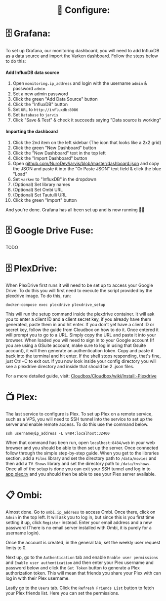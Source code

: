 <div align="center">
    <h1>🔨 Configure:</h1>
</div>

# 🗄 Grafana:
To set up Grafana, our monitoring dashboard, you will need to add InfluxDB as a data source and import the Varken dashboard. Follow the steps below to do this: 

#### Add InfluxDB data source
1) Open `monitoring.ip_address` and login with the username `admin` & password `admin`
2) Set a new admin password
3) Click the green "Add Data Source" button
4) Click the "InfluxDB" button
5) Set `URL` to `http://influxdb:8086`
6) Set `Database` to `jarvis`
7) Click "Save & Test" & check it succeeds saying "Data source is working"

#### Importing the dashboard
1) Click the 2nd item on the left sidebar (The icon that looks like a 2x2 grid)
2) Click the green "New Dashboard" button
3) Click the "New Dashboard" text in the top left
4) Click the "Import Dashboard" button
5) Open [github.com/NuroDev/jarvis/blob/master/dashboard.json](https://github.com/NuroDev/jarvis/blob/master/dashboard.json) and copy the JSON and paste it into the "Or Paste JSON" text field & click the blue "Load"
6) Set `varken` to "InfluxDB" in the dropdown
7) (Optional) Set library names
8) (Optional) Set Ombi URL
9) (Optional) Set Tautulli URL
10) Click the green "Import" button

And you're done. Grafana has all been set up and is now running 👍🏻

# 🗄️ Google Drive Fuse:
TODO

# 🗄️ PlexDrive:
When PlexDrive first runs it will need to be set up to access your Google Drive. To do this you will first need to execute the script provided by the plexdrive image. To do this, run:
```
docker-compose exec plexdrive plexdrive_setup
```
This will run the setup command inside the plexdrive container. It will ask you to enter a client ID and a client secret key, if you already have them generated, paste them in and hit enter. If you don't yet have a client ID or secret key, follow the guide from Cloudbox on how to do it.
Once entered it will prompt you to go to a URL. Simply copy the URL and paste it into your browser. When loaded you will need to sign in to your Google account (If you are using a GSuite account, make sure to log in using that Gsuite account), it will then generate an authentication token. Copy and paste it back into the terminal and hit enter. If the shell stops responding, that's fine, just Ctrl+C to exit out. If you now look inside your config directory you will see a plexdrive directory and inside that should be 2 .json files.

For a more detailed guide, visit: [Cloudbox/Cloudbox/wiki/Install:-Plexdrive](https://github.com/Cloudbox/Cloudbox/wiki/Install:-Plexdrive)

# 📺 Plex:
The last service to configure is Plex. To set up Plex on a remote service, such as a VPS, you will need to SSH tunnel into the service to set up the server and enable remote access. To do this use the command below.

```
ssh username@ip_address -L 8484:localhost:32400
```

When that command has been run, open `localhost:8484/web` in your web browser and you should be able to then set up the server.
Once connected follow through the simple step-by-step guide. When you get to the libraries section, add a `Films` library and set the directory path to `/data/movies` and then add a `TV Shows` library and set the directory path to `/data/tvshows`.
Once all of the setup is done you can exit your SSH tunnel and log in to [app.plex.tv](https://app.plex.tv/desktop) and you should then be able to see your Plex server available.

# 📋 Ombi:
Almost done. Go to `ombi.ip_address` to access Ombi. Once there, click on `Admin` in the top left. It will ask you to log in, but since this is you first time setting it up, click `Register` instead. Enter your email address and a new password (There is no email server installed with Ombi, it is purely for a username login).

Once the account is created, in the general tab, set the weekly user request limits to 0.

Next up, go to the `Authentication` tab and enable `Enable user permissions` and `Enable user authentication` and then enter your Plex username and password below and click the `Get Token` button to generate a Plex authorization token. This will mean that friends you share your Plex with can log in with their Plex username.

Lastly go to the `Users` tab. Click the `Refresh Friends List` button to fetch your Plex friends list. Here you can set the permissions.
